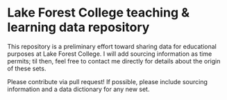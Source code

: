 # Lake Forest College teaching & learning data repository

This repository is a preliminary effort toward sharing data for educational purposes at Lake Forest College. I will add sourcing information as time permits; til then, feel free to contact me directly for details about the origin of these sets. 

Please contribute via pull request! If possible, please include sourcing information and a data dictionary for any new set.
